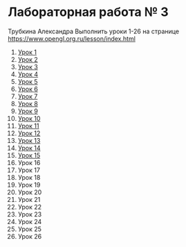 # Лабораторная работа № 3
Трубкина Александра
Выполнить уроки 1-26 на странице https://www.opengl.org.ru/lesson/index.html

1. [Урок 1](https://github.com/AlexTrubkina/OpenGL_lab3_Trubkina/blob/main/lesson1.md)
2. [Урок 2](https://github.com/AlexTrubkina/OpenGL_lab3_Trubkina/blob/main/lesson2.md)
3. [Урок 3](https://github.com/AlexTrubkina/OpenGL_lab3_Trubkina/blob/main/lesson3.md)
4. [Урок 4](https://github.com/AlexTrubkina/OpenGL_lab3_Trubkina/blob/main/lesson4.md)
5. [Урок 5](https://github.com/AlexTrubkina/OpenGL_lab3_Trubkina/blob/main/lesson5.md)
6. [Урок 6](https://github.com/AlexTrubkina/OpenGL_lab3_Trubkina/blob/main/lesson6.md)
7. [Урок 7](https://github.com/AlexTrubkina/OpenGL_lab3_Trubkina/blob/main/lesson7.md)
8. [Урок 8](https://github.com/AlexTrubkina/OpenGL_lab3_Trubkina/blob/main/lesson8.md)
9. [Урок 9](https://github.com/AlexTrubkina/OpenGL_lab3_Trubkina/blob/main/lesson9.md)
10. [Урок 10](https://github.com/AlexTrubkina/OpenGL_lab3_Trubkina/blob/main/lesson10.md)
11. [Урок 11](https://github.com/AlexTrubkina/OpenGL_lab3_Trubkina/blob/main/lesson11.md)
12. [Урок 12](https://github.com/AlexTrubkina/OpenGL_lab3_Trubkina/blob/main/lesson12.md)
13. [Урок 13](https://github.com/AlexTrubkina/OpenGL_lab3_Trubkina/blob/main/lesson13.md)
14. [Урок 14](https://github.com/AlexTrubkina/OpenGL_lab3_Trubkina/blob/main/lesson14.md)
15. [Урок 15](https://github.com/AlexTrubkina/OpenGL_lab3_Trubkina/blob/main/lesson15.md)
16. Урок 16 
17. Урок 17
18. Урок 18
19. Урок 19
20. Урок 20
21. Урок 21
22. Урок 22
23. Урок 23
24. Урок 24
25. Урок 25
26. Урок 26
